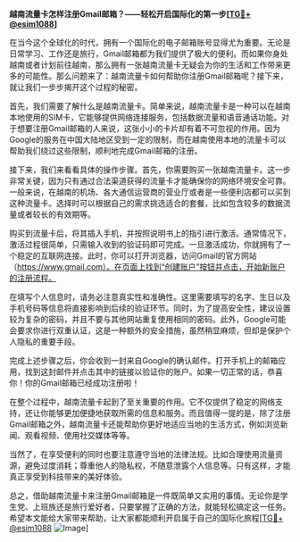 **越南流量卡怎样注册Gmail邮箱？——轻松开启国际化的第一步[[TG💪+ @esim1088](https://t.me/s/esim1088)]**

在当今这个全球化的时代，拥有一个国际化的电子邮箱账号显得尤为重要。无论是日常学习、工作还是旅行，Gmail邮箱都为我们提供了极大的便利。而如果你身处越南或者计划前往越南，那么拥有一张越南流量卡无疑会为你的生活和工作带来更多的可能性。那么问题来了：越南流量卡如何帮助你注册Gmail邮箱呢？接下来，就让我们一步步揭开这个过程的秘密。

首先，我们需要了解什么是越南流量卡。简单来说，越南流量卡是一种可以在越南本地使用的SIM卡，它能够提供网络连接服务，包括数据流量和语音通话功能。对于想要注册Gmail邮箱的人来说，这张小小的卡片却有着不可忽视的作用。因为Google的服务在中国大陆地区受到一定的限制，而在越南使用本地的流量卡可以帮助我们绕过这些限制，顺利地完成Gmail邮箱的注册。

接下来，我们来看看具体的操作步骤。首先，你需要购买一张越南流量卡。这一步非常关键，因为只有通过合法渠道获得的流量卡才能确保你的网络环境安全可靠。一般来说，在越南的机场、各大通信运营商的营业厅或者是一些便利店都可以买到这种流量卡。选择时可以根据自己的需求挑选适合的套餐，比如包含较多的数据流量或者较长的有效期等。

购买到流量卡后，将其插入手机，并按照说明书上的指引进行激活。通常情况下，激活过程很简单，只需输入收到的验证码即可完成。一旦激活成功，你就拥有了一个稳定的互联网连接。此时，你可以打开浏览器，访问Gmail的官方网站（https://www.gmail.com）。在页面上找到“创建账户”按钮并点击，开始新账户的注册流程。

在填写个人信息时，请务必注意真实性和准确性。这里需要填写的名字、生日以及手机号码等信息将直接影响到后续的验证环节。同时，为了提高安全性，建议设置较为复杂的密码，并且不要与其他网站重复使用相同的密码。此外，Google可能会要求你进行双重认证，这是一种额外的安全措施，虽然稍显麻烦，但却是保护个人隐私的重要手段。

完成上述步骤之后，你会收到一封来自Google的确认邮件。打开手机上的邮箱应用，找到这封邮件并点击其中的链接以验证你的账户。如果一切正常的话，恭喜你！你的Gmail邮箱已经成功注册啦！

在整个过程中，越南流量卡起到了至关重要的作用。它不仅提供了稳定的网络支持，还让你能够更加便捷地获取所需的信息和服务。而且值得一提的是，除了注册Gmail邮箱之外，越南流量卡还能帮助你更好地适应当地的生活方式，例如浏览新闻、观看视频、使用社交媒体等等。

当然了，在享受便利的同时也要注意遵守当地的法律法规。比如合理使用流量资源，避免过度消耗；尊重他人的隐私权，不随意泄露个人信息等。只有这样，才能真正享受到科技带来的美好体验。

总之，借助越南流量卡来注册Gmail邮箱是一件既简单又实用的事情。无论你是学生党、上班族还是旅行爱好者，只要掌握了正确的方法，就能轻松搞定这一任务。希望本文能给大家带来帮助，让大家都能顺利开启属于自己的国际化旅程[[TG💪+ @esim1088](https://t.me/s/esim1088) ![Image](https://i.postimg.cc/4NQfJmqS/Snipaste-2025-05-13-00-14-12.png)]